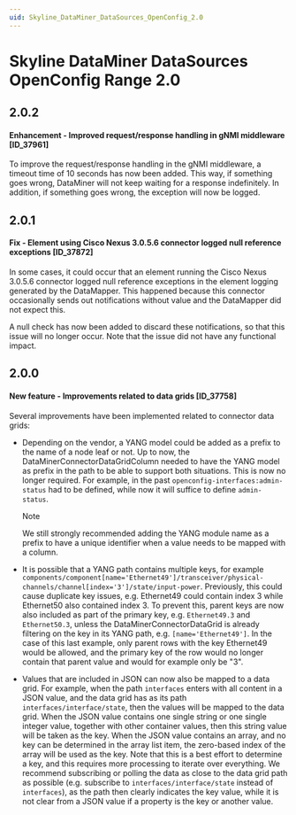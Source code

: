 ```yaml
---
uid: Skyline_DataMiner_DataSources_OpenConfig_2.0
---
```


# Skyline DataMiner DataSources OpenConfig Range 2.0

## 2.0.2

#### Enhancement - Improved request/response handling in gNMI middleware [ID_37961]

To improve the request/response handling in the gNMI middleware, a timeout time of 10 seconds has now been added. This way, if something goes wrong, DataMiner will not keep waiting for a response indefinitely. In addition, if something goes wrong, the exception will now be logged.

## 2.0.1

#### Fix - Element using Cisco Nexus 3.0.5.6 connector logged null reference exceptions [ID_37872]

In some cases, it could occur that an element running the Cisco Nexus 3.0.5.6 connector logged null reference exceptions in the element logging generated by the DataMapper. This happened because this connector occasionally sends out notifications without value and the DataMapper did not expect this.

A null check has now been added to discard these notifications, so that this issue will no longer occur. Note that the issue did not have any functional impact.

## 2.0.0

#### New feature - Improvements related to data grids [ID_37758]

Several improvements have been implemented related to connector data grids:

- Depending on the vendor, a YANG model could be added as a prefix to the name of a node leaf or not. Up to now, the DataMinerConnectorDataGridColumn needed to have the YANG model as prefix in the path to be able to support both situations. This is now no longer required. For example, in the past `openconfig-interfaces:admin-status` had to be defined, while now it will suffice to define `admin-status`.

  > [!NOTE]
  > We still strongly recommended adding the YANG module name as a prefix to have a unique identifier when a value needs to be mapped with a column.

- It is possible that a YANG path contains multiple keys, for example `components/component[name='Ethernet49']/transceiver/physical-channels/channel[index='3']/state/input-power`. Previously, this could cause duplicate key issues, e.g. Ethernet49 could contain index 3 while Ethernet50 also contained index 3. To prevent this, parent keys are now also included as part of the primary key, e.g. `Ethernet49.3` and `Ethernet50.3`, unless the DataMinerConnectorDataGrid is already filtering on the key in its YANG path, e.g. `[name='Ethernet49']`. In the case of this last example, only parent rows with the key Ethernet49 would be allowed, and the primary key of the row would no longer contain that parent value and would for example only be "3".

- Values that are included in JSON can now also be mapped to a data grid. For example, when the path `interfaces` enters with all content in a JSON value, and the data grid has as its path `interfaces/interface/state`, then the values will be mapped to the data grid. When the JSON value contains one single string or one single integer value, together with other container values, then this string value will be taken as the key. When the JSON value contains an array, and no key can be determined in the array list item, the zero-based index of the array will be used as the key. Note that this is a best effort to determine a key, and this requires more processing to iterate over everything. We recommend subscribing or polling the data as close to the data grid path as possible (e.g. subscribe to `interfaces/interface/state` instead of `interfaces`), as the path then clearly indicates the key value, while it is not clear from a JSON value if a property is the key or another value.

